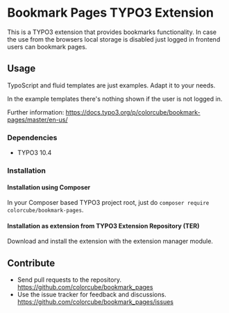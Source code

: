 # Bookmark Pages TYPO3 Extension

This is a TYPO3 extension that provides bookmarks functionality. In case the use from the browsers local storage is
disabled just logged in frontend users can bookmark pages.

## Usage

TypoScript and fluid templates are just examples. Adapt it to your needs.

In the example templates there's nothing shown if the user is not logged in.

Further information: https://docs.typo3.org/p/colorcube/bookmark-pages/master/en-us/

### Dependencies

* TYPO3 10.4

### Installation

#### Installation using Composer

In your Composer based TYPO3 project root, just do `composer require colorcube/bookmark-pages`.

#### Installation as extension from TYPO3 Extension Repository (TER)

Download and install the extension with the extension manager module.

## Contribute

- Send pull requests to the repository. <https://github.com/colorcube/bookmark_pages>
- Use the issue tracker for feedback and discussions. <https://github.com/colorcube/bookmark_pages/issues>


